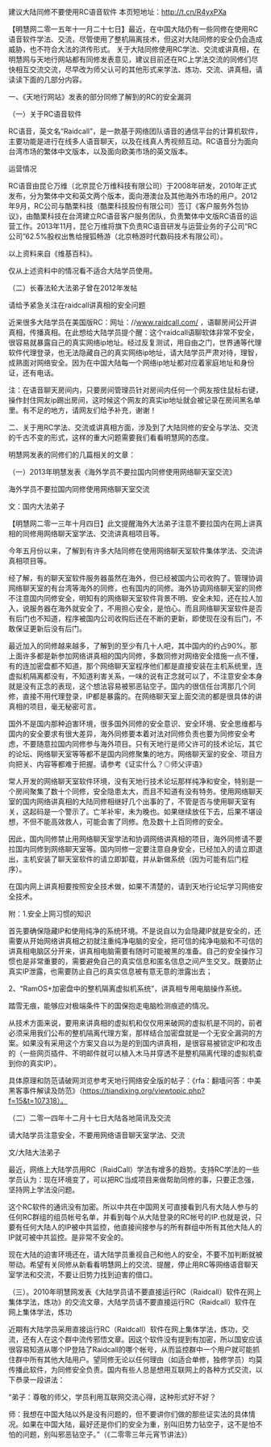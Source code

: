 建议大陆同修不要使用RC语音软件
本页短地址：http://t.cn/R4yxPXa

【明慧网二零一五年十一月二十七日】最近，在中国大陆仍有一些同修在使用RC语音软件学法、交流，尽管使用了整机隔离技术，但这对大陆同修的安全仍会造成威胁，也不符合大法的洪传形式。
关于大陆同修使用RC学法、交流或讲真相，在明慧网与天地行网站都有同修发表意见，建议目前还在RC上学法交流的同修们尽快相互交流交流，尽早改为师父认可的其他形式来学法、炼功、交流、讲真相，请读读下面的几部分内容。

一、《天地行网站》发表的部分同修了解到的RC的安全漏洞

（一）关于RC语音软件

RC语音，英文名“Raidcall”，是一款基于网络团队语音的通信平台的计算机软件，主要功能是进行在线多人语音聊天，以及在线真人秀视频互动。RC语音分为面向台湾市场的繁体中文版本，以及面向欧美市场的英文版本。

运营情况

RC语音由昆仑万维（北京昆仑万维科技有限公司）于2008年研发，2010年正式发布，分为繁体中文和英文两个版本，面向港澳台及其他海外市场的用户。2012年9月，RC公司与酷栗科技（酷栗科技股份有限公司）签订《客户服务外包协议》，由酷栗科技在台湾建立RC语音客户服务团队，负责繁体中文版RC语音的运营工作。2013年11月，昆仑万维将旗下负责RC语音研发与运营业务的子公司“RC公司”62.5%股权出售给搜狐畅游（北京畅游时代数码技术有限公司）。

以上资料来自《维基百科》。

仅从上述资料中的情况看不适合大陆学员使用。

（二）长春法轮大法弟子曾在2012年发帖

请给予紧急关注在raidcall讲真相的安全问题

近来很多大陆学员在美国版RC：网址：//www.raidcall.com/ ，语聊房间公开讲真相，传播真相。在此想给大陆学员提个醒：这个raidcall语聊软体非常不安全，很容易就暴露自己的真实网络ip地址。经过反复测试，用自由之门，世界通等代理软件代理登录，也无法隐藏自己的真实网络ip地址，请大陆学员严肃对待，理智，成熟面对网络安全。因为在中国大陆每一个网络ip地址都对应着家庭地址和身份证，还有电话。

注：在语音聊天房间内，只要房间管理员针对房间内任何一个网友按住鼠标右键，操作封住网友ip踢出房间，这时候这个网友的真实ip地址就会被记录在房间黑名单里。有不足的地方，请网友们给予补充，谢谢！

二、关于用RC学法、交流或讲真相方面，涉及到了大陆同修的安全与学法、交流的千古不变的形式，这样的重大问题需要我们看看明慧网的态度。

明慧网发表的同修们的几篇相关的文章：

（一）2013年明慧发表《海外学员不要拉国内同修使用网络聊天室交流》

海外学员不要拉国内同修使用网络聊天室交流

文：国内大法弟子

【明慧网二零一三年十月四日】此文提醒海外大法弟子注意不要拉国内在网上讲真相的同修用网络聊天室学法、交流讲真相项目等。

今年五月份以来，了解到有许多大陆同修在使用网络聊天室软件集体学法、交流讲真相项目等。

经了解，有的聊天室软件服务器虽然在海外，但已经被国内公司收购了。管理协调网络聊天室的有台湾等海外的同修，也有国内的同修。海外协调网络聊天室的同修不注意国内同修安全，明知有的网络聊天室软件背景不明、安全未知，还在拉人加入，说服务器在海外就安全了，不用担心安全，是怕心。而且网络聊天室软件是否有后门也不知道，程序被国内公司收购后还在不断的更新，即使现在没有后门，不敢保证更新后没有后门。

最近加入的同修越来越多，了解到的至少有几十人吧，其中国内的约占90%。那上面许多都是新参加网络讲真相的国内同修，多数同修对网络安全措施一点不懂，有的连加密盘都不知道，那个网络聊天室程序他们都是直接安装在主机系统里，连虚拟机隔离都没有，不知道利害关系，一味的说有正念就可以了，不注意安全本身就是没有正念的表现，这个想法容易被邪恶钻空子。国内的很信任台湾那几个同修，直接不用代理登录，IP都是暴露的。在网络聊天室上面交流的都是很具体的讲真相的项目，毫无秘密可言。

国外不是国内那种迫害环境，很多国外同修的安全意识、安全环境、安全思维都与国内的安全要求有很大差异，海外同修要本着对法对同修负责也要为同修安全考虑，不要随意拉国内同修参与海外项目。只有天地行是师父许可的技术论坛，其它的论坛、网络聊天室等等都不是国内同修聚集的地方。网络聊天室的安全、项目方向把关、内容等都难于把握。请参考《证实什么？◎师父评语》

常人开发的网络聊天室软件环境，没有天地行技术论坛那样纯净和安全，特别是一个房间聚集了数十个同修，安全隐患太大，而且不知道有没有特务。使用网络聊天室的国内网络讲真相的大陆同修相继好几个出事的了，不管是否与使用聊天室有关，这起码是一个警示了。亡羊补牢，未为晚也。如果继续放任下去，后果不堪设想，不但不能高效救人，可能会害了同修。危及数十上百同修的安全。

因此，国内同修禁止用网络聊天室学法和协调网络讲真相的项目，海外同修请不要拉国内同修到网络聊天室等。国内同修一定要注意自身安全，已经加入的请立即退出，主机安装了聊天室软件的请立即卸载，并从新做系统（因为可能有后门程序）。

在国内网上讲真相要按照安全技术做，如果不清楚的，请到天地行论坛学习网络安全技术。

附：1.安全上网习惯的知识

首先要确保隐藏IP和使用纯净的系统环境。不是说自以为会隐藏IP就是安全的，还需要从开始网络讲真相之初就注重纯净电脑的安全，把可信的纯净电脑和不可信的讲真相电脑区分开来，讲真相电脑需要有随时可能被黑的准备。自己的安全操作习惯也是非常重要的，需要避免自己的真实信息和匿名信息之间产生交叉。既要防止真实IP泄露，也需要防止自己的真实信息被有意无意的泄露出去；

2、“RamOS+加密盘中的整机隔离虚拟机系统”，讲真相专用电脑操作系统。

踏雪无痕，能够应对极端条件下的国保抱走电脑检测痕迹的情况。

从技术方面来说，要用来讲真相的虚拟机和仅仅用来破网的虚拟机是不同的，前者必须采用我们公布的整机隔离代理方案，那样结合加密盘就是一个无安全漏洞的方案。如果没有采用这个方案又自以为是的到国内讲真相，是很容易被锁定IP和攻击的（一些网页插件、不明邮件就可以植入木马并穿透不是整机隔离代理的虚拟机查到你的真实IP）。

具体原理和防范请破网浏览参考天地行网络安全版的帖子：《rfa：翻墙问答：中美黑客事件解读及防范》（https://tiandixing.org/viewtopic.php?f=15&t=107318）。

（二）二零一四年十二月十七日大陆各地简讯及交流

请大陆学员注意安全，不要用网络语音聊天室学法、交流

文/大陆大法弟子

最近，网络上大陆学员用RC（RaidCall）学法有增多的趋势。支持RC学法的一些学员认为：现在环境变了，可以把RC当成项目来做帮助同修的事，只要正念强，坚持网上学法没问题。

这个RC软件的通讯没有加密。所以中共在中国网关可直接看到凡有大陆人参与的任何RC群组的组员帐号名单，并看到每个从大陆登录的RC帐号的IP.也就是说，只要有任何大陆人的IP被中共监控，他直接间接参与的所有群组中所有其他大陆人的IP就可被中共监控。是非常不安全的。

现在大陆的迫害环境还在，请大陆学员重视自己和他人的安全，不要不加判断就被带动。希望有关同修从新看看明慧网上的交流、提醒，停止用RC等网络语音聊天室学法和交流，不要让旧势力找到迫害的借口。

（三）。2010年明慧网发表《大陆学员请不要直接运行RC（Raidcall）软件在网上集体学法，炼功》的交流文章，大陆学员请不要直接运行RC（Raidcall）软件在网上集体学法，炼功

近期有大陆学员采用直接运行RC（Raidcall）软件在网上集体学法，炼功，交流，还有人在这个群中流传邪悟文章。因这个软件没有提到有加密，所以国安应该很容易知道从哪个IP登陆了Raidcall的哪个帐号，从而监控群中一个用户就可能抓住群中所有其他大陆用户。望同修无论以任何理由（如适合单修，独修学员）均莫传播此软件，为同修安全负责。国内有些人总是想用互联网上的各种方式交流，以下恭录一段讲法：

“弟子：尊敬的师父，学员利用互联网交流心得，这种形式好不好？

师：我想在中国大陆以外是没有问题的，但不要讲你们做的那些证实法的具体情况。如果在中国大陆，最好还是你们的安全为重，别叫旧势力钻空子，这不是怕不怕的问题，别叫邪恶钻空子。”（《二零零三年元宵节讲法》）


